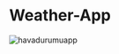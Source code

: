 # Weather-App
![havadurumuapp](https://github.com/Yusufefe16/Weather-App/assets/90358311/65cb3dfb-51cd-4498-a080-f2ddfa21e821)

